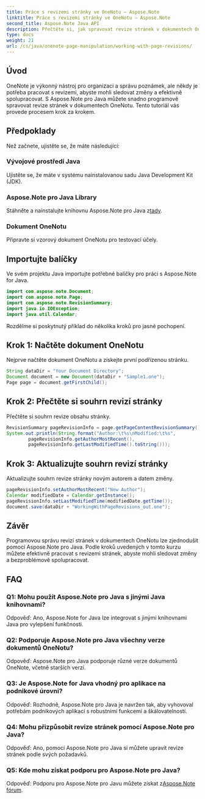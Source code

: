 ```yaml
---
title: Práce s revizemi stránky ve OneNotu – Aspose.Note
linktitle: Práce s revizemi stránky ve OneNotu – Aspose.Note
second_title: Aspose.Note Java API
description: Přečtěte si, jak spravovat revize stránek v dokumentech OneNotu pomocí Aspose.Note pro Java. Poskytuje průvodce krok za krokem pro efektivní sledování revizí a spolupráci.
type: docs
weight: 21
url: /cs/java/onenote-page-manipulation/working-with-page-revisions/
---
```

## Úvod

OneNote je výkonný nástroj pro organizaci a správu poznámek, ale někdy je potřeba pracovat s revizemi, abyste mohli sledovat změny a efektivně spolupracovat. S Aspose.Note pro Java můžete snadno programově spravovat revize stránek v dokumentech OneNotu. Tento tutoriál vás provede procesem krok za krokem.

## Předpoklady

Než začnete, ujistěte se, že máte následující:

### Vývojové prostředí Java

Ujistěte se, že máte v systému nainstalovanou sadu Java Development Kit (JDK).

### Aspose.Note pro Java Library

Stáhněte a nainstalujte knihovnu Aspose.Note pro Java z[tady](https://releases.aspose.com/note/java/).

### Dokument OneNotu

Připravte si vzorový dokument OneNotu pro testovací účely.

## Importujte balíčky

Ve svém projektu Java importujte potřebné balíčky pro práci s Aspose.Note for Java.

```java
import com.aspose.note.Document;
import com.aspose.note.Page;
import com.aspose.note.RevisionSummary;
import java.io.IOException;
import java.util.Calendar;
```

Rozdělme si poskytnutý příklad do několika kroků pro jasné pochopení.

## Krok 1: Načtěte dokument OneNotu

Nejprve načtěte dokument OneNotu a získejte první podřízenou stránku.

```java
String dataDir = "Your Document Directory";
Document document = new Document(dataDir + "Sample1.one");
Page page = document.getFirstChild();
```

## Krok 2: Přečtěte si souhrn revizí stránky

Přečtěte si souhrn revize obsahu stránky.

```java
RevisionSummary pageRevisionInfo = page.getPageContentRevisionSummary();
System.out.println(String.format("Author:\t%s\nModified:\t%s",
        pageRevisionInfo.getAuthorMostRecent(),
        pageRevisionInfo.getLastModifiedTime().toString()));
```

## Krok 3: Aktualizujte souhrn revizí stránky

Aktualizujte souhrn revize stránky novým autorem a datem změny.

```java
pageRevisionInfo.setAuthorMostRecent("New Author");
Calendar modifiedDate = Calendar.getInstance();
pageRevisionInfo.setLastModifiedTime(modifiedDate.getTime());
document.save(dataDir + "WorkingWithPageRevisions_out.one");
```

## Závěr

Programovou správu revizí stránek v dokumentech OneNotu lze zjednodušit pomocí Aspose.Note pro Java. Podle kroků uvedených v tomto kurzu můžete efektivně pracovat s revizemi stránek, abyste mohli sledovat změny a bezproblémově spolupracovat.

## FAQ

### Q1: Mohu použít Aspose.Note pro Java s jinými Java knihovnami?

Odpověď: Ano, Aspose.Note for Java lze integrovat s jinými knihovnami Java pro vylepšení funkčnosti.

### Q2: Podporuje Aspose.Note pro Java všechny verze dokumentů OneNotu?

Odpověď: Aspose.Note pro Java podporuje různé verze dokumentů OneNote, včetně starších verzí.

### Q3: Je Aspose.Note for Java vhodný pro aplikace na podnikové úrovni?

Odpověď: Rozhodně, Aspose.Note pro Java je navržen tak, aby vyhovoval potřebám podnikových aplikací s robustními funkcemi a škálovatelností.

### Q4: Mohu přizpůsobit revize stránek pomocí Aspose.Note pro Java?

Odpověď: Ano, pomocí Aspose.Note pro Java si můžete upravit revize stránek podle svých požadavků.

### Q5: Kde mohu získat podporu pro Aspose.Note pro Java?

 Odpověď: Podporu pro Aspose.Note pro Javu můžete získat z[Aspose.Note fórum](https://forum.aspose.com/c/note/28).